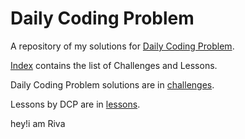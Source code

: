# Daily Coding Problem

A repository of my solutions for [Daily Coding Problem](https://www.dailycodingproblem.com/).

[Index](./index.md) contains the list of Challenges and Lessons.

Daily Coding Problem solutions are in [challenges](./challenges).

Lessons by DCP are in [lessons](./lessons).


hey!i am Riva
